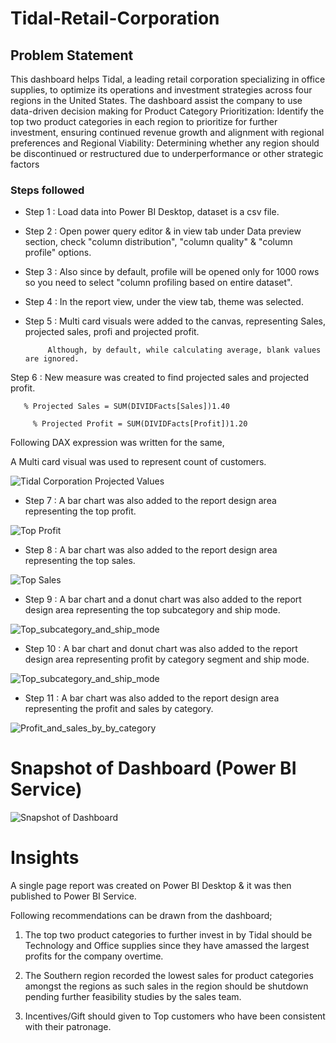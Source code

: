 # Tidal-Retail-Corporation
## Problem Statement

This dashboard helps Tidal, a leading retail corporation specializing in office supplies, to optimize its operations and investment strategies across four regions in the United States. The dashboard assist the company  to use data-driven decision making for Product Category Prioritization: Identify the top two product categories in each region to prioritize for further investment, ensuring continued revenue growth and alignment with regional preferences and Regional Viability: Determining whether any region should be discontinued or restructured due to underperformance or other strategic factors


### Steps followed 

- Step 1 : Load data into Power BI Desktop, dataset is a csv file.
- Step 2 : Open power query editor & in view tab under Data preview section, check "column distribution", "column quality" & "column profile" options.
- Step 3 : Also since by default, profile will be opened only for 1000 rows so you need to select "column profiling based on entire dataset".
- Step 4 : In the report view, under the view tab, theme was selected.
- Step 5 : Multi card visuals were added to the canvas, representing Sales, projected sales, profi and projected profit.
        
           Although, by default, while calculating average, blank values are ignored.

 Step 6 : New measure was created to find projected sales and projected profit.

       % Projected Sales = SUM(DIVIDFacts[Sales])1.40

         % Projected Profit = SUM(DIVIDFacts[Profit])1.20


Following DAX expression was written for the same,
        
A Multi card visual was used to represent count of customers.

![Tidal Corporation Projected Values](https://github.com/user-attachments/assets/b0951a14-8893-44d9-91cd-72aefb59d879)

- Step 7 : A bar chart was also added to the report design area representing the top profit.

![Top Profit](https://github.com/user-attachments/assets/9f513b97-4d52-48f7-8353-7eae2b22648c)

- Step 8 : A bar chart was also added to the report design area representing the top sales.

![Top Sales](https://github.com/user-attachments/assets/0279f373-3a98-45a4-82f0-578292b6de10)

- Step 9 : A bar chart and a donut chart was also added to the report design area representing the top subcategory and ship mode.

![Top_subcategory_and_ship_mode](https://github.com/user-attachments/assets/7319337a-5141-4e69-a94d-d39bf79bc0d8)


- Step 10 : A bar chart  and donut chart was also added to the report design area representing profit by category segment and ship mode.

![Top_subcategory_and_ship_mode](https://github.com/user-attachments/assets/49c4b2a9-04eb-4ea7-985a-dadb74c35d19)


- Step 11 : A bar chart was also added to the report design area representing the profit and sales by category.

![Profit_and_sales_by_by_category](https://github.com/user-attachments/assets/29edfae7-3dac-4569-8d34-445e58dbbdc9)
 

# Snapshot of Dashboard (Power BI Service)

![Snapshot of Dashboard](https://github.com/user-attachments/assets/a8cf9e9e-593a-49a1-8c77-b40d30652d96)
 

# Insights

A single page report was created on Power BI Desktop & it was then published to Power BI Service.

Following recommendations can be drawn from the dashboard;


1. The top two product categories to further invest in by Tidal should be Technology and Office supplies since they have amassed the largest profits for the company overtime.

2. The Southern region recorded the  lowest sales for product categories amongst the regions as such sales in the region should be shutdown pending further feasibility studies by the sales team.

3. Incentives/Gift should given to Top customers who have been consistent with their patronage.

